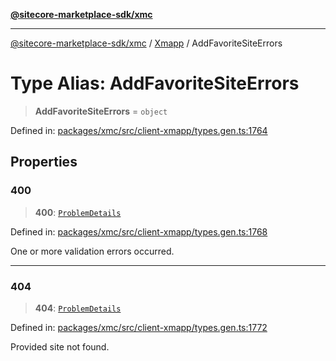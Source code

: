 [**@sitecore-marketplace-sdk/xmc**](../../../../README.md)

***

[@sitecore-marketplace-sdk/xmc](../../../../README.md) / [Xmapp](../README.md) / AddFavoriteSiteErrors

# Type Alias: AddFavoriteSiteErrors

> **AddFavoriteSiteErrors** = `object`

Defined in: [packages/xmc/src/client-xmapp/types.gen.ts:1764](https://github.com/Sitecore/marketplace-sdk/blob/main/packages/xmc/src/client-xmapp/types.gen.ts#L1764)

## Properties

### 400

> **400**: [`ProblemDetails`](ProblemDetails.md)

Defined in: [packages/xmc/src/client-xmapp/types.gen.ts:1768](https://github.com/Sitecore/marketplace-sdk/blob/main/packages/xmc/src/client-xmapp/types.gen.ts#L1768)

One or more validation errors occurred.

***

### 404

> **404**: [`ProblemDetails`](ProblemDetails.md)

Defined in: [packages/xmc/src/client-xmapp/types.gen.ts:1772](https://github.com/Sitecore/marketplace-sdk/blob/main/packages/xmc/src/client-xmapp/types.gen.ts#L1772)

Provided site not found.
